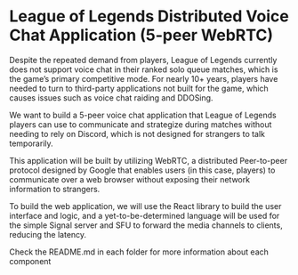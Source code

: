 # League of Legends Distributed Voice Chat Application (5-peer WebRTC)

Despite the repeated demand from players, League of Legends currently does not support voice chat in their ranked solo queue matches, which is the game’s primary competitive mode. For nearly 10+ years, players have needed to turn to third-party applications not built for the game, which causes issues such as voice chat raiding and DDOSing.

We want to build a 5-peer voice chat application that League of Legends players can use to communicate and strategize during matches without needing to rely on Discord, which is not designed for strangers to talk temporarily.

This application will be built by utilizing WebRTC, a distributed Peer-to-peer protocol designed by Google that enables users (in this case, players) to communicate over a web browser without exposing their network information to strangers.

To build the web application, we will use the React library to build the user interface and logic, and a yet-to-be-determined language will be used for the simple Signal server and SFU to forward the media channels to clients, reducing the latency.

Check the README.md in each folder for more information about each component